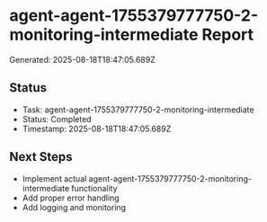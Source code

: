 # agent-agent-1755379777750-2-monitoring-intermediate Report

Generated: 2025-08-18T18:47:05.689Z

## Status
- Task: agent-agent-1755379777750-2-monitoring-intermediate
- Status: Completed
- Timestamp: 2025-08-18T18:47:05.689Z

## Next Steps
- Implement actual agent-agent-1755379777750-2-monitoring-intermediate functionality
- Add proper error handling
- Add logging and monitoring
